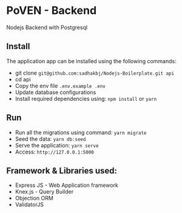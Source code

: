 # PoVEN - Backend

Nodejs Backend with Postgresql

## Install

The application app can be installed using the following commands:

- git clone `git@github.com:sadhakbj/Nodejs-Boilerplate.git api`
- cd api
- Copy the env file `.env.example .env`
- Update database configurations
- Install required dependencies using: `npm install` or `yarn`

## Run

- Run all the migrations using command: `yarn migrate`
- Seed the data: `yarn db:seed`
- Serve the application: `yarn serve`
- Access: `http://127.0.0.1:5000`

## Framework & Libraries used:

- Express JS - Web Application framework
- Knex.js - Query Builder
- Objection ORM
- ValidatorJS
